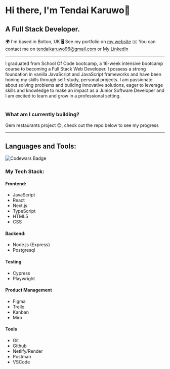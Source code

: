 # Hi there, I'm Tendai Karuwo👋

## A Full Stack Developer.

🌍  I'm based in Bolton, UK
🖥️  See my portfolio on <a href="https://tendai-karuwo.onrender.com/">my website</a>
✉️  You can contact me on tendaikaruwo96@gmail.com or <a href="https://www.linkedin.com/in/tendai-karuwo-6a1869166/" alt=" Tendai Karuwo's Linkedin Profile" > My LinkedIn </a> 
<hr/>
I graduated from School Of Code bootcamp, a 16-week intensive bootcamp course to becoming a Full Stack Web Developer. I possess a strong foundation in vanilla JavaScript and JavaScript frameworks and have been honing my skills through self-study, personal projects. I am passionate about solving problems and building innovative
solutions, eager to leverage skills and knowledge to make an impact as a Junior Software Developer and I am excited to learn and grow in a professional setting.
<br><br>

### What am I currently building?
Gem restaurants project 😊, check out the repo below to see my progress

<hr/>

## Languages and Tools:

<img src="https://www.codewars.com/users/Tendaik96/badges/large" alt="Codewars Badge"/>

### My Tech Stack:

#### Frontend:
- JavaScript
- React
- Next.js
- TypeScript
- HTML5
- CSS

#### Backend:
- Node.js (Express)
- Postgresql

#### Testing
- Cypress
- Playwright

#### Product Management
- Figma
- Trello
- Kanban
- Miro

#### Tools
- Git
- Github
- Netlify/Render
- Postman
- VSCode



